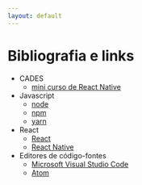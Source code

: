 ```yaml
---
layout: default
---
```


# [](#header-1) Bibliografia e links

- CADES
  - [mini curso de React Native](https://github.com/cades-ifrn/minicurso-react-native)
- Javascript
  - [node](https://nodejs.org/)
  - [npm](https://www.npmjs.com)
  - [yarn](https://yarnpkg.com/pt-BR/)
- React
  - [React](https://reactjs.org)
  - [React Native](http://facebook.github.io/react-native/)
- Editores de código-fontes
  - [Microsoft Visual Studio Code](https://code.visualstudio.com)
  - [Atom](https://atom.io)
